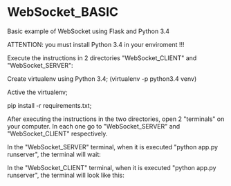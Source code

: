 # WebSocket_BASIC
Basic example of WebSocket using Flask and Python 3.4

ATTENTION:  you must install Python 3.4 in your enviroment !!!

Execute the instructions in 2 directories "WebSocket_CLIENT" and "WebSocket_SERVER":

Create virtualenv using Python 3.4;
(virtualenv -p python3.4 venv)

Active the virtualenv;

pip install -r requirements.txt;

After executing the instructions in the two directories, open 2 "terminals" on your computer.
In each one go to "WebSocket_SERVER" and "WebSocket_CLIENT" respectively.

In the "WebSocket_SERVER" terminal, when it is executed "python app.py runserver", the terminal will wait:

In the "WebSocket_CLIENT" terminal, when it is executed "python app.py runserver", the terminal will look like this:

